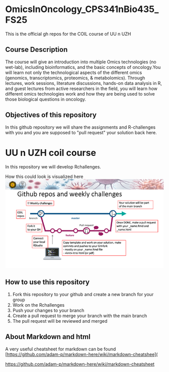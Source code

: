 # OmicsInOncology_CPS341nBio435_FS25
This is the official gh repos for the COIL course of UU n UZH

## Course Description
The course will give an introduction into multiple Omics technologies (no wet-lab), including bioinformatics, and the basic concepts of oncology.You will learn not only the technological aspects of the different omics (genomics, transcriptomics, proteomics, & metabolomics).
Through lectures, work sessions, literature discussions, hands-on data analysis in R, and guest lectures from active researchers in the field, you will learn how different omics technologies work and how they are being used to solve those biological questions in oncology.

## Objectives of this repository
In this github repository we will share the assignments and R-challenges with you and you are supposed to "pull request" your solution back here.

# UU n UZH coil course
In this repository we will develop Rchallenges.

How this could look is visualized here
<img src="img/github4teaching.png" width="800"> 

## How to use this repository
1. Fork this repository to your github and create a new branch for your group
2. Work on the Rchallenges
3. Push your changes to your branch
4. Create a pull request to merge your branch with the main branch
5. The pull request will be reviewed and merged




## About Markdown and html
A very useful cheatsheet for markdown can be found [https://github.com/adam-p/markdown-here/wiki/markdown-cheatshee](

https://github.com/adam-p/markdown-here/wiki/markdown-cheatsheet
